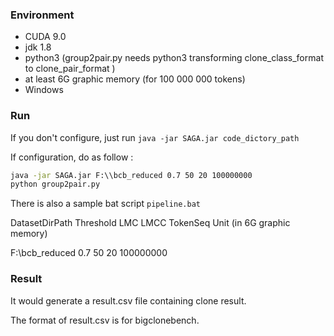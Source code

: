 

### Environment

- CUDA 9.0
- jdk 1.8
- python3 (group2pair.py needs python3 transforming clone_class_format to clone_pair_format )
- at least 6G graphic memory  (for 100 000 000 tokens)
- Windows



### Run

If you don't configure, just run `java -jar SAGA.jar code_dictory_path`



If configuration, do as follow :  

```bat
java -jar SAGA.jar F:\\bcb_reduced 0.7 50 20 100000000
python group2pair.py
```

There is also a sample bat script `pipeline.bat`

DatasetDirPath    Threshold	LMC	LMCC	     TokenSeq Unit (in 6G graphic memory)

F:\\bcb_reduced    0.7    		50    	 20   	      100000000





### Result

It would generate a result.csv file containing clone result.

The format of result.csv is for bigclonebench.